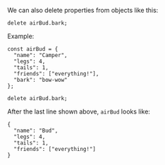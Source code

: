 We can also delete properties from objects like this:

`delete airBud.bark;`

Example:

```
const airBud = {
  "name": "Camper",
  "legs": 4,
  "tails": 1,
  "friends": ["everything!"],
  "bark": "bow-wow"
};

delete airBud.bark;
```

After the last line shown above, `airBud` looks like:

```
{
  "name": "Bud",
  "legs": 4,
  "tails": 1,
  "friends": ["everything!"]
}
```